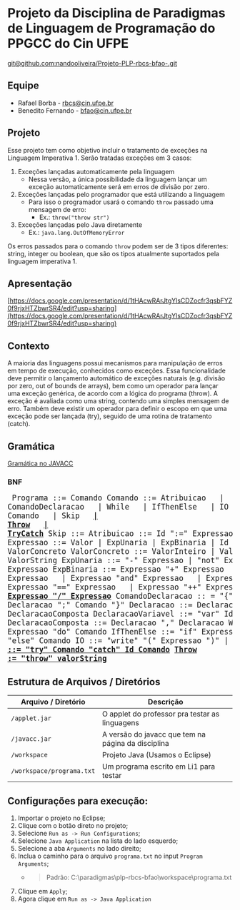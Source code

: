 # Projeto da Disciplina de Paradigmas de Linguagem de Programação do PPGCC do Cin UFPE

[git@github.com:nandooliveira/Projeto-PLP-rbcs-bfao-.git](git@github.com:nandooliveira/Projeto-PLP-rbcs-bfao-.git)

## Equipe

- Rafael Borba - rbcs@cin.ufpe.br
- Benedito Fernando - bfao@cin.ufpe.br

## Projeto

Esse projeto tem como objetivo incluir o tratamento de exceções na Linguagem Imperativa 1. Serão tratadas exceções em 3 casos:

1. Exceções lançadas automaticamente pela linguagem
    - Nessa versão, a única possibilidade da linguagem lançar um exceção automaticamente será em erros de divisão por zero.
2. Exceções lançadas pelo programador que está utilizando a linguagem
    - Para isso o programador usará o comando `throw` passado uma mensagem de erro:
        - Ex.: `throw("throw str")`
3. Exceções lançadas pelo Java diretamente
    - Ex.: `java.lang.OutOfMemoryError`

Os erros passados para o comando `throw` podem ser de 3 tipos diferentes: string, integer ou boolean, que são os tipos atualmente suportados pela linguagem imperativa 1.

## Apresentação

[https://docs.google.com/presentation/d/1tHAcwRArJtgYlsCDZocfr3qsbFYZ0f9rjxHTZbwrSR4/edit?usp=sharing](https://docs.google.com/presentation/d/1tHAcwRArJtgYlsCDZocfr3qsbFYZ0f9rjxHTZbwrSR4/edit?usp=sharing)

## Contexto

A maioria das linguagens possui mecanismos para manipulação de erros em tempo de execução, conhecidos como exceções. Essa funcionalidade deve permitir o lançamento automático de exceções naturais (e.g. divisão por zero, out of bounds de arrays), bem como um operador para lançar uma exceção genérica, de acordo com a lógica do programa (throw). A exceção é avaliada
como uma string, contendo uma simples mensagem de erro. Também deve existir um operador para definir o escopo em que uma exceção pode ser lançada (try), seguido de uma rotina de tratamento (catch).

## Gramática

[Gramática no JAVACC](https://github.com/nandooliveira/Projeto-PLP-rbcs-bfao/blob/main/workspace/src/li1/plp/imperative1/parser/Imperative1.jj#L17)

### BNF
<big><pre>
Programa ::= Comando
Comando ::= Atribuicao
&nbsp;            | ComandoDeclaracao
&nbsp;            | While
&nbsp;            | IfThenElse
&nbsp;            | IO
&nbsp;            | Comando ";" Comando
&nbsp;            | Skip
&nbsp;            [**| Throw**](https://github.com/nandooliveira/Projeto-PLP-rbcs-bfao/blob/main/workspace/src/li1/plp/imperative1/command/Throw.java#L11)
&nbsp;            [**| TryCatch**](https://github.com/nandooliveira/Projeto-PLP-rbcs-bfao/blob/main/workspace/src/li1/plp/imperative1/command/TryCatch.java#L13)
Skip ::=
Atribuicao ::= Id ":=" Expressao
Expressao ::= Valor | ExpUnaria | ExpBinaria | Id
Valor ::= ValorConcreto
ValorConcreto ::= ValorInteiro | ValorBooleano | ValorString
ExpUnaria ::= "-" Expressao | "not" Expressao | "length" Expressao
ExpBinaria ::= Expressao "+" Expressao
&nbsp;            | Expressao "-" Expressao
&nbsp;            | Expressao "and" Expressao
&nbsp;            | Expressao "or" Expressao
&nbsp;            | Expressao "==" Expressao
&nbsp;            | Expressao "++" Expressao
&nbsp;            [**| Expressao "/" Expressao**](https://github.com/nandooliveira/Projeto-PLP-rbcs-bfao/blob/main/workspace/src/li1/plp/expressions2/expression/ExpDiv.java#L14)
ComandoDeclaracao :: = "{" Declaracao ";" Comando "}"
Declaracao ::= DeclaracaoVariavel |  DeclaracaoComposta
DeclaracaoVariavel ::= "var" Id "=" Expressao
DeclaracaoComposta ::= Declaracao "," Declaracao
While ::= "while" Expressao "do" Comando
IfThenElse ::= "if" Expressao "then" Comando "else" Comando
IO ::= "write" "(" Expressao ")" | "read" "(" Id ")“
[**TryCatch ::= "try" Comando "catch" Id Comando**](https://github.com/nandooliveira/Projeto-PLP-rbcs-bfao/blob/main/workspace/src/li1/plp/imperative1/command/TryCatch.java#L13)
[**Throw := "throw" valorString**](https://github.com/nandooliveira/Projeto-PLP-rbcs-bfao/blob/main/workspace/src/li1/plp/imperative1/command/Throw.java#L11)
</pre></big>

## Estrutura de Arquivos / Diretórios

|Arquivo / Diretório           | Descrição                                          |
|------------------------------|----------------------------------------------------|
| `/applet.jar`                | O applet do professor pra testar as linguagens     |
| `/javacc.jar`                | A versão do javacc que tem na página da disciplina |
| `/workspace`                 | Projeto Java (Usamos o Eclipse)                    |
| `/workspace/programa.txt`    | Um programa escrito em Li1 para testar             |

## Configurações para execução:

1. Importar o projeto no Eclipse;
2. Clique com o botão direto no projeto;
3. Selecione `Run as -> Run Configurations`;
4. Selecione `Java Application` na lista do lado esquerdo;
5. Selecione a aba `Arguments` no lado direito;
6. Inclua o caminho para o arquivo `programa.txt` no input `Program Arguments`;
    - > Padrão: C:\paradigmas\plp-rbcs-bfao\workspace\programa.txt
7. Clique em `Apply`;
8. Agora clique em `Run as -> Java Application`
